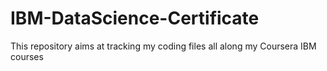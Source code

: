 # IBM-DataScience-Certificate
This repository aims at tracking my coding files all along my Coursera IBM courses
